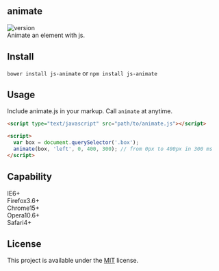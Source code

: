 ## animate
![version](https://img.shields.io/badge/Version-1.0.0-green.svg)   
Animate an element with js.

## Install
`bower install js-animate` or `npm install js-animate`

## Usage
Include animate.js in your markup. Call `animate` at anytime.
```html
<script type="text/javascript" src="path/to/animate.js"></script>

<script>
  var box = document.querySelector('.box');
  animate(box, 'left', 0, 400, 300); // from 0px to 400px in 300 ms
</script>
```

## Capability
IE6+  
Firefox3.6+  
Chrome15+  
Opera10.6+  
Safari4+  

## License
This project is available under the [MIT](https://opensource.org/licenses/mit-license.php) license.